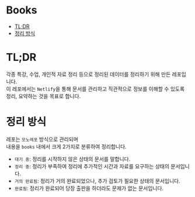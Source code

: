 <h1> Books </h1>

- [TL;DR](#tldr)
- [정리 방식](#정리-방식)

# TL;DR

각종 특강, 수업, 개인적 자료 정리 등으로 정리된 데이터를 정리하기 위해 만든 레포입니다. <br>
이 레포에서는 `Netlify`을 통해 문서를 관리하고 직관적으로 정보를 이해할 수 있도록 정리, 요약하는 것을 목표로 합니다.

# 정리 방식

레포는 `모노레포` 방식으로 관리되며 <br>
내용을 `books` 내에서 크게 2가지로 분류하여 정리합니다.

- `대기 중`: 정리를 시작하지 않은 상태의 문서를 말합니다.
- `정리 중`: 정리가 부족하여 정리에 추가적인 시간과 자료를 요구하는 상태의 문서입니다.
- `거의 완료됨`: 정리가 거의 완료되었으나, 추가 검토가 필요한 상태의 문서입니다.
- `완료됨`: 정리가 완료되어 당장 출판을 하더라도 문제가 없는 문서입니다.
